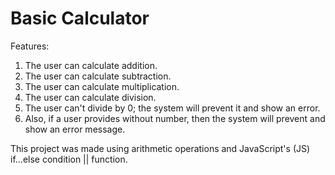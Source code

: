 # Basic Calculator

Features: 

1) The user can calculate addition.
2) The user can calculate subtraction.
3) The user can calculate multiplication.
4) The user can calculate division.
5) The user can't divide by 0; the system will prevent it and show an error.
6) Also, if a user provides without number, then the system will prevent and show an error message.

This project was made using arithmetic operations and JavaScript's (JS) if...else condition || function. 
